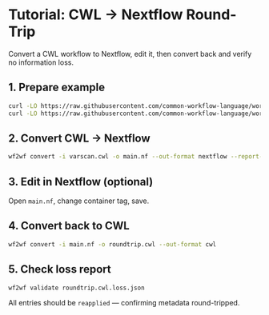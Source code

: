 # Tutorial: CWL → Nextflow Round-Trip

Convert a CWL workflow to Nextflow, edit it, then convert back and verify no information loss.

## 1. Prepare example
```bash
curl -LO https://raw.githubusercontent.com/common-workflow-language/workflows/v1.2/v1.0/v1.2/example_workflows/varscan2/varscan.cwl
curl -LO https://raw.githubusercontent.com/common-workflow-language/workflows/v1.2/v1.0/v1.2/example_workflows/varscan2/varscan-job.yml
```

## 2. Convert CWL → Nextflow
```bash
wf2wf convert -i varscan.cwl -o main.nf --out-format nextflow --report-md
```

## 3. Edit in Nextflow (optional)
Open `main.nf`, change container tag, save.

## 4. Convert back to CWL
```bash
wf2wf convert -i main.nf -o roundtrip.cwl --out-format cwl
```

## 5. Check loss report
```bash
wf2wf validate roundtrip.cwl.loss.json
```
All entries should be `reapplied` — confirming metadata round-tripped.
